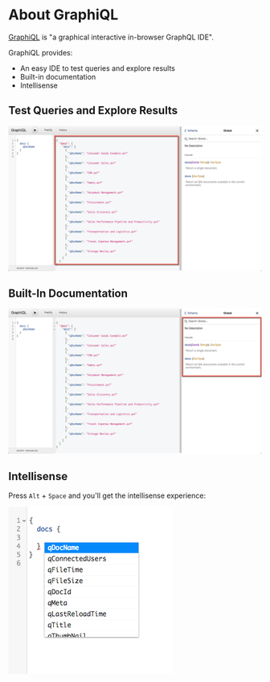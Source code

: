 # About GraphiQL

[GraphiQL](https://github.com/graphql/graphiql) is "a graphical interactive in-browser GraphQL IDE".

GraphiQL provides:

- An easy IDE to test queries and explore results
- Built-in documentation
- Intellisense

## Test Queries and Explore Results

![](./docs/images/graphiql-exploration.png)

## Built-In Documentation

![](./docs/images/graphiql-documentation.png)

## Intellisense

Press `Alt` + `Space` and you'll get the intellisense experience:

![](./docs/images/graphiql-intellisense.png) 

